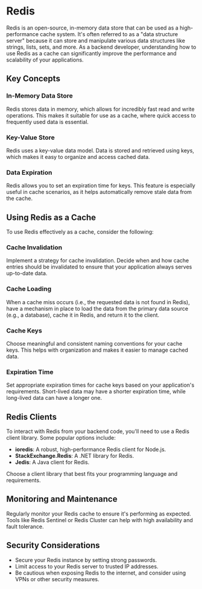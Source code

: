 # Redis 
Redis is an open-source, in-memory data store that can be used as a high-performance cache system. It's often referred to as a "data structure server" because it can store and manipulate various data structures like strings, lists, sets, and more. As a backend developer, understanding how to use Redis as a cache can significantly improve the performance and scalability of your applications.

## Key Concepts

### In-Memory Data Store

Redis stores data in memory, which allows for incredibly fast read and write operations. This makes it suitable for use as a cache, where quick access to frequently used data is essential.

### Key-Value Store

Redis uses a key-value data model. Data is stored and retrieved using keys, which makes it easy to organize and access cached data.

### Data Expiration

Redis allows you to set an expiration time for keys. This feature is especially useful in cache scenarios, as it helps automatically remove stale data from the cache.

## Using Redis as a Cache

To use Redis effectively as a cache, consider the following:

### Cache Invalidation

Implement a strategy for cache invalidation. Decide when and how cache entries should be invalidated to ensure that your application always serves up-to-date data.

### Cache Loading

When a cache miss occurs (i.e., the requested data is not found in Redis), have a mechanism in place to load the data from the primary data source (e.g., a database), cache it in Redis, and return it to the client.

### Cache Keys

Choose meaningful and consistent naming conventions for your cache keys. This helps with organization and makes it easier to manage cached data.

### Expiration Time

Set appropriate expiration times for cache keys based on your application's requirements. Short-lived data may have a shorter expiration time, while long-lived data can have a longer one.

## Redis Clients

To interact with Redis from your backend code, you'll need to use a Redis client library. Some popular options include:

- **ioredis**: A robust, high-performance Redis client for Node.js.
- **StackExchange.Redis**: A .NET library for Redis.
- **Jedis**: A Java client for Redis.

Choose a client library that best fits your programming language and requirements.

## Monitoring and Maintenance

Regularly monitor your Redis cache to ensure it's performing as expected. Tools like Redis Sentinel or Redis Cluster can help with high availability and fault tolerance.

## Security Considerations

- Secure your Redis instance by setting strong passwords.
- Limit access to your Redis server to trusted IP addresses.
- Be cautious when exposing Redis to the internet, and consider using VPNs or other security measures.
